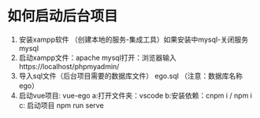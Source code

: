 # 如何启动后台项目
1. 安装xampp软件 （创建本地的服务-集成工具）如果安装中mysql-关闭服务mysql
2. 启动xampp文件：apache mysql打开：浏览器输入https://localhost/phpmyadmin/
3. 导入sql文件（后台项目需要的数据库文件） ego.sql （注意：数据库名称ego）
4. 启动vue项目:  vue-ego 
	a:打开文件夹：vscode 
	b:安装依赖：cnpm i / npm i 
	c: 启动项目 npm run serve 
